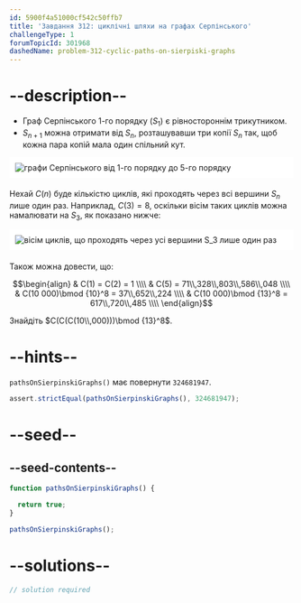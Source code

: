 ```yaml
---
id: 5900f4a51000cf542c50ffb7
title: 'Завдання 312: циклічні шляхи на графах Серпінського'
challengeType: 1
forumTopicId: 301968
dashedName: problem-312-cyclic-paths-on-sierpiski-graphs
---
```


# --description--

- Граф Серпінського 1-го порядку ($S_1$) є рівностороннім трикутником.
- $S_{n + 1}$ можна отримати від $S_n$, розташувавши три копії $S_n$ так, щоб кожна пара копій мала один спільний кут.

<img alt="графи Серпінського від 1-го порядку до 5-го порядку" src="https://cdn.freecodecamp.org/curriculum/project-euler/cyclic-paths-on-sierpinski-graphs-1.gif" style="background-color: white; padding: 10px; display: block; margin-right: auto; margin-left: auto; margin-bottom: 1.2rem;" />

Нехай $C(n)$ буде кількістю циклів, які проходять через всі вершини $S_n$ лише один раз. Наприклад, $C(3) = 8$, оскільки вісім таких циклів можна намалювати на $S_3$, як показано нижче:

<img alt="вісім циклів, що проходять через усі вершини S_3 лише один раз" src="https://cdn.freecodecamp.org/curriculum/project-euler/cyclic-paths-on-sierpinski-graphs-2.gif" style="background-color: white; padding: 10px; display: block; margin-right: auto; margin-left: auto; margin-bottom: 1.2rem;" />

Також можна довести, що:

$$\begin{align}   & C(1) = C(2) = 1 \\\\
  & C(5) = 71\\,328\\,803\\,586\\,048 \\\\   & C(10 000)\bmod {10}^8 = 37\\,652\\,224 \\\\
  & C(10 000)\bmod {13}^8 = 617\\,720\\,485 \\\\ \end{align}$$

Знайдіть $C(C(C(10\\,000)))\bmod {13}^8$.

# --hints--

`pathsOnSierpinskiGraphs()` має повернути `324681947`.

```js
assert.strictEqual(pathsOnSierpinskiGraphs(), 324681947);
```

# --seed--

## --seed-contents--

```js
function pathsOnSierpinskiGraphs() {

  return true;
}

pathsOnSierpinskiGraphs();
```

# --solutions--

```js
// solution required
```
